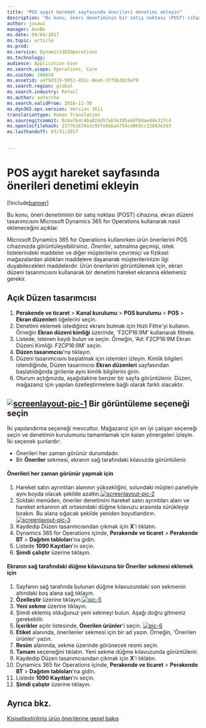 ```yaml
---
title: "POS aygıt hareket sayfasında önerileri denetimi ekleyin"
description: "Bu konu, öneri denetiminin bir satış noktası (POST) cihazına, ekran düzeni tasarımcısını Microsoft Dynamics 365 for Operations kullanarak nasıl ekleneceğini açıklar."
author: josaw1
manager: AnnBe
ms.date: 04/04/2017
ms.topic: article
ms.prod: 
ms.service: Dynamics365Operations
ms.technology: 
audience: Application User
ms.search.scope: Operations, Core
ms.custom: 260624
ms.assetid: a4f9d315-9951-451c-8ee6-37f9b3b15ef0
ms.search.region: global
ms.search.industry: Retail
ms.author: asharchw
ms.search.validFrom: 2016-11-30
ms.dyn365.ops.version: Version 1611
translationtype: Human Translation
ms.sourcegitcommit: 0c6a7bdc4ba82dd57ab3e395e6dfb0ae4de31fc4
ms.openlocfilehash: 2377b1639a3c95fe6bba4754c4069cc12043e3d3
ms.lasthandoff: 03/31/2017


---
```


# <a name="add-a-recommendations-control-to-the-transaction-page-on-a-pos-device"></a>POS aygıt hareket sayfasında önerileri denetimi ekleyin

[!include[banner](includes/banner.md)]


Bu konu, öneri denetiminin bir satış noktası (POST) cihazına, ekran düzeni tasarımcısını Microsoft Dynamics 365 for Operations kullanarak nasıl ekleneceğini açıklar.

Microsoft Dynamics 365 for Operations kullanırken ürün önerilerini POS cihazınızda görüntüleyebilirsiniz. *Öneriler*, satınalma geçmişi, istek listelerindeki maddeler ve diğer müşterilerin çevrimiçi ve fiziksel mağazalardan aldıkları maddelere dayanarak müşterilerinizin ilgi duyabilecekleri maddelerdir. Ürün önerilerini görüntülemek için, ekran düzeni tasarımcısını kullanarak bir denetimi hareket ekranına eklemeniz gerekir.

## <a name="open-layout-designer"></a>Açık Düzen tasarımcısı
1.  **Perakende ve ticaret** &gt; **Kanal kurulumu** &gt; **POS kurulumu** &gt; **POS** &gt; **Ekran düzenleri** öğelerini seçin.
2.  Denetimi eklemek istediğiniz ekranı bulmak için Hızlı Filtre'yi kullanın. Örneğin **Ekran düzeni kimliği** üzerinde, 'F2CP16:9M' kullanarak filtrele.
3.  Listede, istenen kaydı bulun ve seçin. Örneğin, ‘Ad: F2CP16:9M Ekran Düzeni Kimliği: F2CP16:9M’ seçin.
4.  **Düzen tasarımcısı**'na tıklayın.
5.  Düzeni tasarımcısını başlatmak için istemleri izleyin. Kimlik bilgileri istendiğinde, Düzen tasarımcısı **Ekran düzenleri** sayfasından başlatıldığında girilenle aynı kimlik bilgilerini girin.
6.  Oturum açtığınızda, aşağıdakine benzer bir sayfa görüntülenir. Düzen, mağazanız için yapılan özelleştirmelere bağlı olarak farklı olacaktır.

[![screenlayout-pic-1](./media/screenlayout-pic-1.png)](./media/screenlayout-pic-1.png) Bir görüntüleme seçeneği seçin
-----------------------

İki yapılandırma seçeneği mevcuttur. Mağazanız için en iyi çalışan seçeneği seçin ve denetimin kurulumunu tamamlamak için kalan yönergeleri izleyin. İki seçenek şunlardır:
-   Önerileri her zaman görünür durumdadır.
-   Bir **Öneriler** sekmesi, ekranın sağ tarafındaki kılavuzda görüntülenir.

#### <a name="to-make-recommendations-always-visible"></a>Önerileri her zaman görünür yapmak için

1.  Hareket satırı ayrıntıları alanının yüksekliğini, solundaki müşteri paneliyle aynı boyda olacak şekilde azaltın.[](./media/pic-2.png)[![screenlayout-pic-2](./media/screenlayout-pic-2.png)](./media/screenlayout-pic-2.png)
2.  Soldaki menüden, öneriler denetimini hareket satırı ayrıntıları alanı ve hareket erkanının alt ortasındaki düğme kılavuzu arasında sürükleyip bırakın. Bu alana sığacak şekilde yeniden boyutlandırın.[](./media/pic-3.png)[![screenlayout-pic-3](./media/screenlayout-pic-3.png)](./media/screenlayout-pic-3.png)
3.  Kaydedip Düzen tasarımcısından çıkmak için **X**'i tıklatın.
4.  Dynamics 365 for Operations içinde, **Perakende ve ticaret** &gt; **Perakende BT** &gt; **Dağıtım tabloları**'na gidin.
5.  Listede **1090 Kayıtları**'nı seçin.
6.  **Şimdi çalıştır** üzerine tıklayın.

#### <a name="to-add-a-recommendations-tab-to-the-button-grid-on-the-right-side-of-the-screen"></a>Ekranın sağ tarafındaki düğme kılavuzuna bir Öneriler sekmesi eklemek için

1.  Sayfanın sağ tarafında bulunan düğme kılavuzundaki son sekmenin altındaki boş alana sağ tıklayın.
2.  **Özelleştir** üzerine tıklayın.[![pic-5](./media/pic-5.png)](./media/pic-5.png)
3.  **Yeni sekme** üzerine tıklayın.
4.  Şimdi eklemiş olduğunuz yeni sekmeyi bulun. Aşağı doğru gitmeniz gerekebilir.
5.  **İçerikler** açılır listesinde, **Önerilen ürünler**'i seçin. [![pic-6](./media/pic-6.png)](./media/pic-6.png)
6.  **Etiket** alanında, önerilenler sekmesi için bir ad yazın. Örneğin, 'Önerilen ürünler' yazın.
7.  **Resim** alanında, sekme üzerinde görünecek resmi seçin.
8.  **Tamam** seçeneğini tıklatın. Yeni sekme düğme kılavuzunda görüntülenir.
9.  Kaydedip Düzen tasarımcısından çıkmak için **X**'i tıklatın.
10. Dynamics 365 for Operations içinde, **Perakende ve ticaret** &gt; **Perakende BT** &gt; **Dağıtım tabloları**'na gidin.
11. Listede **1090 Kayıtları**'nı seçin.
12. **Şimdi çalıştır** üzerine tıklayın.


<a name="see-also"></a>Ayrıca bkz.
--------

[Kişiselleştirilmiş ürün önerilerine genel bakış](personalized-product-recommendations.md)




